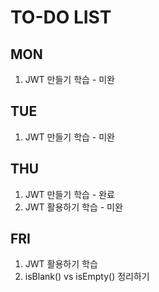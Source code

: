 # TO-DO LIST
## MON
1. JWT 만들기 학습 - 미완

## TUE
1. JWT 만들기 학습 - 미완

## THU
1. JWT 만들기 학습 - 완료
2. JWT 활용하기 학습 - 미완

## FRI
1. JWT 활용하기 학습
2. isBlank() vs isEmpty() 정리하기
